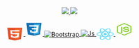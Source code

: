 <div align="center">
  <a href="https://github.com/DouglasSuzukiDS">
  <img height="180em" src="https://github-readme-stats.vercel.app/api?username=DouglasSuzukiDS&show_icons=true&theme=dracula&include_all_commits=true&count_private=true"/>
  <img height="180em" src="https://github-readme-stats.vercel.app/api/top-langs/?username=DouglasSuzukiDS&layout=compact&langs_count=7&theme=dracula"/>
</div>

<div align="center"><br>
  
  <img alt="HTML" align="center" height="30" width="40" src="https://github.com/devicons/devicon/blob/master/icons/html5/html5-original.svg">

  <img alt="CSS" height="30" width="40" src="https://github.com/devicons/devicon/blob/master/icons/css3/css3-original.svg">

  <img alt="Bootstrap" align="center" height="30" width="30" src="https://github.com/Nickie316/backend/blob/master/Icons/Bootstrap.png">

<!--   <img alt="Js" height="30" width="40" src="https://github.com/devicons/devicon/blob/master/icons/javascript/javascript-plain.svg"> -->
  <img alt="Js" height="30" width="40" src="https://static.cdnlogo.com/logos/j/69/javascript.svg">
  
  <img alt="React" height="30" width="40" align="center" src="https://github.com/devicons/devicon/blob/master/icons/react/react-original.svg">
  
  <img alt="Node" height="30" width="40" src="https://github.com/devicons/devicon/blob/master/icons/nodejs/nodejs-original.svg">

 </div>
